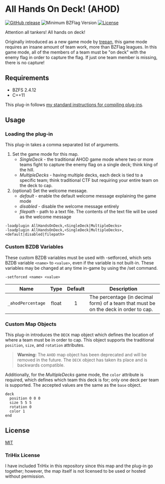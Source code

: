 # All Hands On Deck! (AHOD)

[![GitHub release](https://img.shields.io/github/release/allejo/AllHandsOnDeck.svg)](https://github.com/allejo/AllHandsOnDeck/releases/latest)
![Minimum BZFlag Version](https://img.shields.io/badge/BZFlag-v2.4.12+-blue.svg)
[![License](https://img.shields.io/github/license/allejo/AllHandsOnDeck.svg)](https://github.com/allejo/AllHandsOnDeck/blob/master/LICENSE.md)

Attention all tankers! All hands on deck!

Originally introduced as a new game mode by [trepan](https://forums.bzflag.org/viewtopic.php?f=64&t=6449), this game mode requires an insane amount of team work, more than BZFlag leagues. In this game mode, all of the members of a team must be "on deck" with the enemy flag in order to capture the flag. If just one team member is missing, there is no capture!

## Requirements

- BZFS 2.4.12
- C++11

This plug-in follows [my standard instructions for compiling plug-ins](https://github.com/allejo/docs.allejo.io/wiki/BZFlag-Plug-in-Distribution).

## Usage

### Loading the plug-in

This plug-in takes a comma separated list of arguments.

1. Set the game mode for this map.
    - *SingleDeck* - the traditional AHOD game mode where two or more teams fight to capture the enemy flag on a single deck; think king of the hill.
    - *MultipleDecks* - having multiple decks, each deck is tied to a specific team; think traditional CTF but requiring your entire team on the deck to cap.
1. (optional) Set the welcome message.
    - *default* - enable the default welcome message explaining the game mode
    - *disabled* - disable the welcome message entirely
    - *filepath* - path to a text file. The contents of the text file will be used as the welcome message

```text
-loadplugin AllHandsOnDeck,<SingleDeck|MultipleDecks>
-loadplugin AllHandsOnDeck,<SingleDeck|MultipleDecks>,<default|disabled|filepath>
```

### Custom BZDB Variables

These custom BZDB variables must be used with -setforced, which sets BZDB variable `<name>` to `<value>`, even if the variable is not built-in. These variables may be changed at any time in-game by using the /set command.

```text
-setforced <name> <value>
```

| Name | Type | Default | Description |
| ---- | :--: | :-----: | ----------- |
| `_ahodPercentage` | float | 1 | The percentage (in decimal form) of a team that must be on the deck in order to cap. |

### Custom Map Objects

This plug-in introduces the `DECK` map object which defines the location of where a team must be in order to cap. This object supports the traditional `position`, `size`, and `rotation` attributes.

> **Warning:** The `AHOD` map object has been deprecated and will be removed in the future. The `DECK` object has taken its place and is backwards compatible.

Additionally, for the *MultipleDecks* game mode, the `color` attribute is required, which defines which team this deck is for; only one deck per team is supported. The accepted values are the same as the `base` object.

```text
deck
  position 0 0 0
  size 5 5 5
  rotation 0
  color 1
end
```

## License

[MIT](https://github.com/allejo/AllHandsOnDeck/blob/master/LICENSE.md)

### TriHix License

I have included TriHix in this repository since this map and the plug-in go together; however, the map itself is not licensed to be used or hosted without permission.
